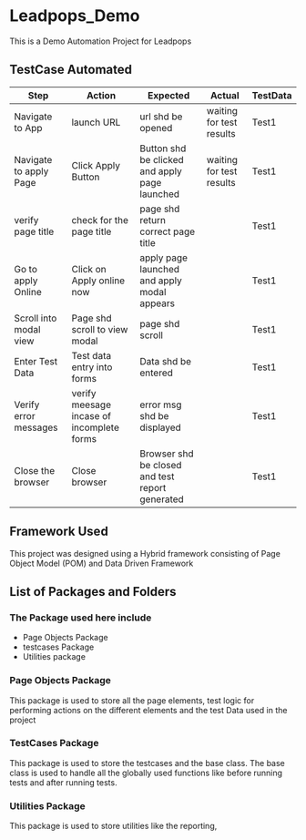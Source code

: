 # Leadpops_Demo
This is a Demo Automation Project for Leadpops

## TestCase Automated   
| Step              | Action        | Expected | Actual        | TestData      |
| -------------     | ------------- | -------- | ------------- | ------------- |
| Navigate to App   | launch URL    | url shd be opened  | waiting for test results          | Test1         |
| Navigate to apply Page   | Click Apply Button    | Button shd be clicked and apply page launched  | waiting for test results          | Test1         |
| verify page title  | check for the page title   | page shd return correct page title  |         | Test1         |
| Go to apply Online   | Click on Apply online now     | apply page launched and apply modal appears  |         | Test1         |
| Scroll into modal view   | Page shd scroll to view modal   | page shd scroll |           | Test1         |
| Enter Test Data   | Test data entry into forms    | Data shd be entered   |          | Test1         |
| Verify error messages   | verify meesage incase of incomplete forms    | error msg shd be displayed |         | Test1         |
| Close the browser   | Close browser    | Browser shd be closed and test report generated |          | Test1         |

## Framework Used
This project was designed using a Hybrid framework consisting of Page Object Model (POM) and Data Driven Framework

## List of Packages and Folders
### The Package used here include
* Page Objects Package 
* testcases Package 
* Utilities package

### Page Objects Package

This package is used to store all the page elements, test logic for performing actions on the different elements and the test Data used in the project

### TestCases Package 
This package is used to store the testcases and the base class. 
The base class is used to handle all the globally used functions like before running tests and after running tests.

### Utilities Package
This package is used to store utilities like the reporting, 
